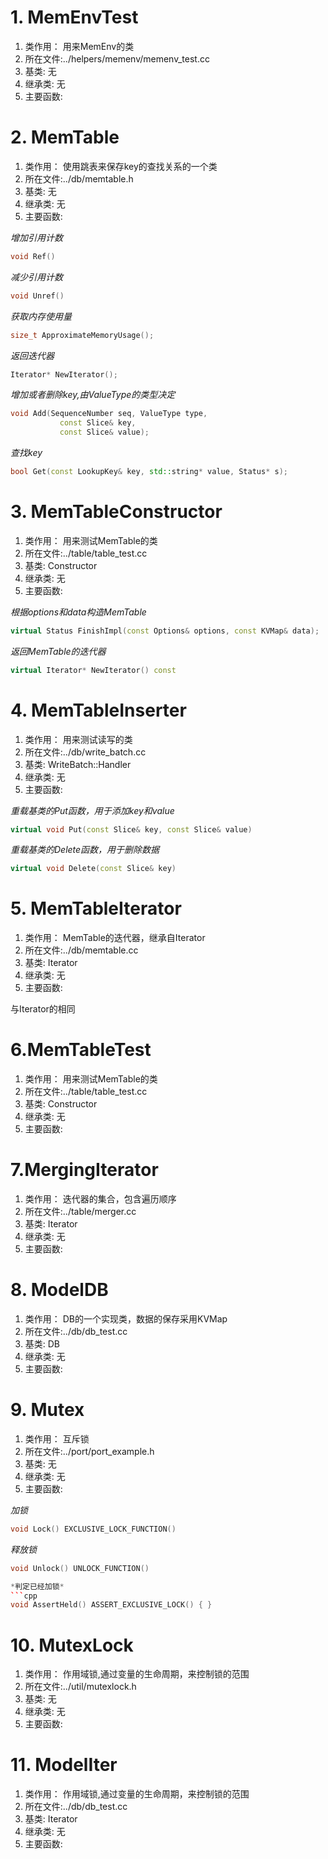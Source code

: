 # 1. MemEnvTest
1. 类作用： 用来MemEnv的类
2. 所在文件:../helpers/memenv/memenv_test.cc
3. 基类: 无
4. 继承类: 无
5. 主要函数:

# 2. MemTable
1. 类作用： 使用跳表来保存key的查找关系的一个类
2. 所在文件:../db/memtable.h
3. 基类: 无
4. 继承类: 无
5. 主要函数:

*增加引用计数*
```cpp
void Ref()
```

*减少引用计数*
```cpp
void Unref() 
```

*获取内存使用量*
```cpp
size_t ApproximateMemoryUsage();
```

*返回迭代器*
```cpp
Iterator* NewIterator();
```

*增加或者删除key,由ValueType的类型决定*
```cpp
void Add(SequenceNumber seq, ValueType type,
           const Slice& key,
           const Slice& value);
```

*查找key*
```cpp
bool Get(const LookupKey& key, std::string* value, Status* s);
```

# 3. MemTableConstructor
1. 类作用： 用来测试MemTable的类
2. 所在文件:../table/table_test.cc
3. 基类: Constructor
4. 继承类: 无
5. 主要函数:

*根据options和data构造MemTable*
```cpp
virtual Status FinishImpl(const Options& options, const KVMap& data);
```

*返回MemTable的迭代器*
```cpp
virtual Iterator* NewIterator() const 
```


# 4. MemTableInserter
1. 类作用： 用来测试读写的类
2. 所在文件:../db/write_batch.cc
3. 基类: WriteBatch::Handler
4. 继承类: 无
5. 主要函数:
  
*重载基类的Put函数，用于添加key和value*
```cpp
virtual void Put(const Slice& key, const Slice& value) 
```

*重载基类的Delete函数，用于删除数据*
```cpp
virtual void Delete(const Slice& key) 
```

# 5. MemTableIterator
1. 类作用： MemTable的迭代器，继承自Iterator
2. 所在文件:../db/memtable.cc
3. 基类: Iterator
4. 继承类: 无
5. 主要函数:

与Iterator的相同


# 6.MemTableTest
1. 类作用： 用来测试MemTable的类
2. 所在文件:../table/table_test.cc
3. 基类: Constructor
4. 继承类: 无
5. 主要函数:

# 7.MergingIterator
1. 类作用： 迭代器的集合，包含遍历顺序
2. 所在文件:../table/merger.cc
3. 基类: Iterator
4. 继承类: 无
5. 主要函数:

# 8. ModelDB
1. 类作用： DB的一个实现类，数据的保存采用KVMap
2. 所在文件:../db/db_test.cc
3. 基类: DB
4. 继承类: 无
5. 主要函数:

# 9. Mutex
1. 类作用： 互斥锁
2. 所在文件:../port/port_example.h
3. 基类: 无
4. 继承类: 无
5. 主要函数:

*加锁*
```cpp
void Lock() EXCLUSIVE_LOCK_FUNCTION() 
```

*释放锁*
```cpp
void Unlock() UNLOCK_FUNCTION()

*判定已经加锁*
```cpp
void AssertHeld() ASSERT_EXCLUSIVE_LOCK() { }
```


# 10. MutexLock
1. 类作用： 作用域锁,通过变量的生命周期，来控制锁的范围
2. 所在文件:../util/mutexlock.h
3. 基类: 无
4. 继承类: 无
5. 主要函数:

# 11. ModelIter
1. 类作用： 作用域锁,通过变量的生命周期，来控制锁的范围
2. 所在文件:../db/db_test.cc
3. 基类: Iterator
4. 继承类: 无
5. 主要函数: